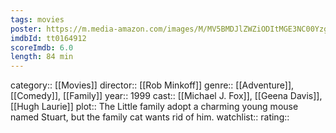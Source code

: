 ```yaml
---
tags: movies
poster: https://m.media-amazon.com/images/M/MV5BMDJlZWZiODItMGE3NC00Yzg3LWFhYTYtZTI2YWNlNjExMDE4XkEyXkFqcGdeQXVyMTA0MjU0Ng@@._V1_SX300.jpg
imdbId: tt0164912
scoreImdb: 6.0
length: 84 min
---
```


category:: [[Movies]]
director:: [[Rob Minkoff]]
genre:: [[Adventure]], [[Comedy]], [[Family]]
year:: 1999
cast:: [[Michael J. Fox]], [[Geena Davis]], [[Hugh Laurie]]
plot:: The Little family adopt a charming young mouse named Stuart, but the family cat wants rid of him.
watchlist::
rating::
